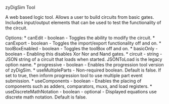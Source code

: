 zyDigSim Tool

A web based logic tool. Allows a user to build circuits from basic gates. Includes input/output elements that can be used to 
test the functionality of the circuit.

Options:
    * canEdit - boolean - Toggles the ability to modify the circuit.
    * canExport - boolean - Toggles the import/export functionality off and on.
    * toolBoxEnabled - boolean - Toggles the toolBox off and on.
    * basicOnly - boolean - Enabling this disables Xor Nor and Nand gates.
    * circuit - string - JSON string of a circuit that loads when started. JSONToLoad is the legacy option name.
    * progressive - boolean - Enables the progression tool version of zyDigSim.
    * useMultipleParts - Non-required boolean. Default is false. If set to true, then inform progression tool to use multiple part event submission.
    * useComponents - boolean - Enables the placing of components such as adders, comparators, muxs, and load registers.
    * useDiscreteMathNotation - boolean - optional - Displayed equations use discrete math notation. Default is false.